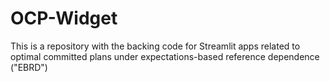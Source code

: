 # OCP-Widget

This is a repository with the backing code for Streamlit apps related to optimal committed plans under expectations-based reference dependence ("EBRD")
